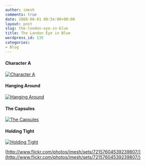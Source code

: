 ```yaml
---
author: imesh
comments: true
date: 2008-08-01 00:54:00+00:00
layout: post
slug: the-london-eye-in-blue
title: The London Eye in Blue
wordpress_id: 135
categories:
- Blog
---
```


#### Character A

[![Character A](http://farm4.static.flickr.com/3138/2665151284_ea07d2df2b.jpg)](http://www.flickr.com/photos/imesh/2665151284/)

#### Hanging Around

[![Hanging Around](http://farm4.static.flickr.com/3102/2665134152_4b282e940c.jpg)](http://www.flickr.com/photos/imesh/2665134152/)

#### The Capsules

[![The Capsules](http://farm4.static.flickr.com/3151/2664299651_d569f2ca21.jpg)](http://www.flickr.com/photos/imesh/2664299651/)

#### Holding Tight

[![Holding Tight](http://farm4.static.flickr.com/3199/2664090951_92358706c2.jpg)](http://www.flickr.com/photos/imesh/2664090951/)

[http://www.flickr.com/photos/imesh/sets/72157604539239807/](http://www.flickr.com/photos/imesh/sets/72157604539239807/)
